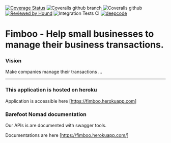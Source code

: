 [![Coverage Status](https://coveralls.io/repos/github/tytyne/fimboo/badge.svg?branch=develop)](https://coveralls.io/github/tytyne/fimboo?branch=develop)
![Coveralls github branch](https://img.shields.io/coveralls/github.com/tytyne/fimboo/develop)
![Coveralls github](https://img.shields.io/coveralls/github.com/tytyne/fimboo)
[![Reviewed by Hound](https://img.shields.io/badge/Reviewed_by-Hound-8E64B0.svg)](https://houndci.com)
![Integration Tests CI](https://github.com/tytyne/fimboo/workflows/Integration%20Tests%20CI/badge.svg)
[![deepcode](https://www.deepcode.ai/api/gh/badge?key=eyJhbGciOiJIUzI1NiIsInR5cCI6IkpXVCJ9.eyJwbGF0Zm9ybTEiOiJnaCIsIm93bmVyMSI6InR5dHluZSIsInJlcG8xIjoiZmltYm9vIiwiaW5jbHVkZUxpbnQiOmZhbHNlLCJhdXRob3JJZCI6MjYwMzksImlhdCI6MTYwODI3NTYxMn0.MqIXT8M2K6iQeRGNgriKcgsPzeOho7kz3yk1lWFYYt8)](https://www.deepcode.ai/app/gh/tytyne/fimboo/_/dashboard?utm_content=gh%2Ftytyne%2Ffimboo)

Fimboo - Help small businesses to manage their business transactions.
=======

### Vision
Make companies manage their  transactions ...

---

### This application is hosted on heroku
Application is accessible here [https://fimboo.herokuapp.com]

### Barefoot Nomad documentation
Our APIs is are documented with swagger tools.

Documentations are here [https://fimboo.herokuapp.com/]


